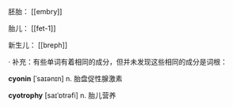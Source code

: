 
胚胎：
[[embry]]

胎儿：
[[fet-1]]

新生儿：
[[breph]]

· 补充：有些单词有着相同的成分，但并未发现这些相同的成分是词根：

<span class="vocabulary">**cyonin**</span> [ˈsaɪənɪn] n. 胎盘促性腺激素

<span class="vocabulary">**cyotrophy**</span> [saɪˈɒtrəfi] n. 胎儿营养
